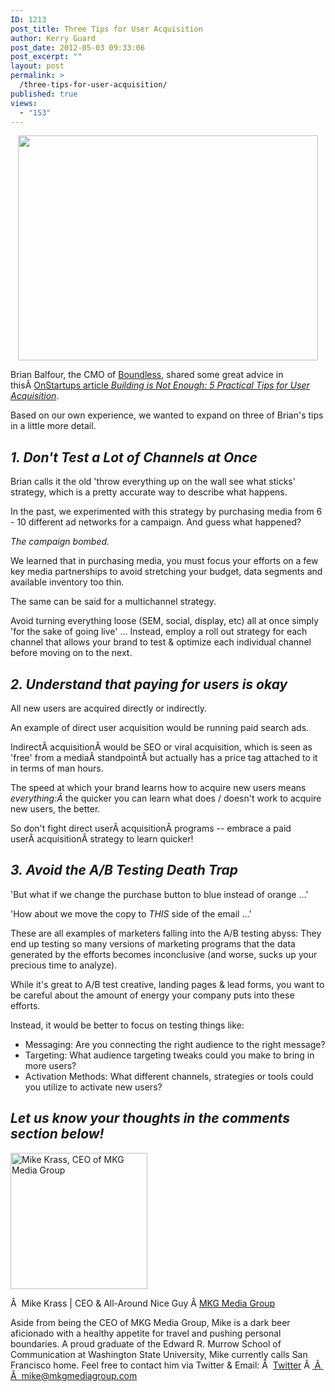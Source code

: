 ```yaml
---
ID: 1213
post_title: Three Tips for User Acquisition
author: Kerry Guard
post_date: 2012-05-03 09:33:06
post_excerpt: ""
layout: post
permalink: >
  /three-tips-for-user-acquisition/
published: true
views:
  - "153"
---
```

<p style="text-align: center;"><img class="aligncenter  wp-image-1214" title="target-audience" src="http://mkgmediagroup.com/wp-content/uploads/2012/05/target-audience.jpeg" alt="" width="480" height="360" /></p>
Brian Balfour, the CMO of <a href="http://www.boundless.com/" target="_blank">Boundless</a>, shared some great advice in thisÂ <a href="http://onstartups.com/tabid/3339/bid/82788/Building-It-Is-Not-Enough-5-Practical-Tips-On-User-Acquisition.aspx" target="_blank">OnStartups article <em>Building is Not Enough: 5 Practical Tips for User Acquisition</em></a>.

Based on our own experience, we wanted to expand on three of Brian's tips in a little more detail.
<h2><em>1. Don't Test a Lot of Channels at Once</em></h2>
Brian calls it the old 'throw everything up on the wall see what sticks' strategy, which is a pretty accurate way to describe what happens.

In the past, we experimented with this strategy by purchasing media from 6 - 10 different ad networks for a campaign. And guess what happened?

<em>The campaign bombed.</em>

We learned that in purchasing media, you must focus your efforts on a few key media partnerships to avoid stretching your budget, data segments and available inventory too thin.

The same can be said for a multichannel strategy.

Avoid turning everything loose (SEM, social, display, etc) all at once simply 'for the sake of going live' ... Instead, employ a roll out strategy for each channel that allows your brand to test &amp; optimize each individual channel before moving on to the next.
<h2><em>2. Understand that paying for users is okay</em></h2>
All new users are acquired directly or indirectly.

An example of direct user acquisition would be running paid search ads.

IndirectÂ acquisitionÂ would be SEO or viral acquisition, which is seen as 'free' from a mediaÂ standpointÂ but actually has a price tag attached to it in terms of man hours.

The speed at which your brand learns how to acquire new users means <em>everything:Â </em>the quicker you can learn what does / doesn't work to acquire new users, the better.

So don't fight direct userÂ acquisitionÂ programs -- embrace a paid userÂ acquisitionÂ strategy to learn quicker!
<h2><em>3. Avoid the A/B Testing Death Trap</em></h2>
'But what if we change the purchase button to blue instead of orange ...'

'How about we move the copy to <em>THIS</em> side of the email ...'

These are all examples of marketers falling into the A/B testing abyss: They end up testing so many versions of marketing programs that the data generated by the efforts becomes inconclusive (and worse, sucks up your precious time to analyze).

While it's great to A/B test creative, landing pages &amp; lead forms, you want to be careful about the amount of energy your company puts into these efforts.

Instead, it would be better to focus on testing things like:
<ul>
	<li>Messaging: Are you connecting the right audience to the right message?</li>
	<li>Targeting: What audience targeting tweaks could you make to bring in more users?</li>
	<li>Activation Methods: What different channels, strategies or tools could you utilize to activate new users?</li>
</ul>
<h2><em>Let us know your thoughts in the comments section below!</em></h2>

<img src="http://mkgmediagroup.com/wp-content/uploads/2011/08/mk_median_bw_head.jpeg" alt="Mike Krass, CEO of MKG Media Group" width="219" height="218" class="alignleft size-full wp-image-1794" />

Â  <span itemprop="jobTitle">Mike Krass | CEO & All-Around Nice Guy</span>
Â <a href="http://www.mkgmediagroup.com" itemprop="url">MKG Media Group</a>
</span>

Aside from being the CEO of MKG Media Group, Mike is a dark beer aficionado with a healthy appetite for travel and pushing personal boundaries. A proud graduate of the Edward R. Murrow School of Communication at Washington State University, Mike currently calls San Francisco home. Feel free to contact him via Twitter & Email:
Â  <a href="http://www.twitter.com/mikekrass" itemprop="url">Twitter</a>
Â <a href="mailto:mike@mkgmediagroup.com" itemprop="email">
Â  Â  mike@mkgmediagroup.com</a>
</div>